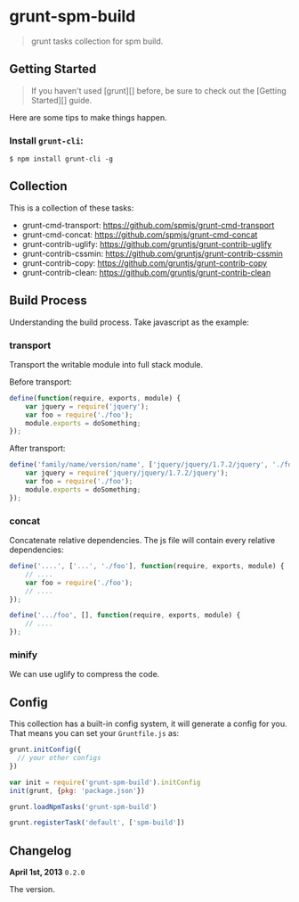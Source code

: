 # grunt-spm-build

> grunt tasks collection for spm build.


## Getting Started

> If you haven't used [grunt][] before, be sure to check out the [Getting Started][] guide.

Here are some tips to make things happen.

### Install `grunt-cli`:

```
$ npm install grunt-cli -g
```


## Collection

This is a collection of these tasks:

- grunt-cmd-transport: https://github.com/spmjs/grunt-cmd-transport
- grunt-cmd-concat: https://github.com/spmjs/grunt-cmd-concat
- grunt-contrib-uglify: https://github.com/gruntjs/grunt-contrib-uglify
- grunt-contrib-cssmin: https://github.com/gruntjs/grunt-contrib-cssmin
- grunt-contrib-copy: https://github.com/gruntjs/grunt-contrib-copy
- grunt-contrib-clean: https://github.com/gruntjs/grunt-contrib-clean


## Build Process

Understanding the build process. Take javascript as the example:

### transport

Transport the writable module into full stack module.

Before transport:

```js
define(function(require, exports, module) {
    var jquery = require('jquery');
    var foo = require('./foo');
    module.exports = doSomething;
});
```

After transport:

```js
define('family/name/version/name', ['jquery/jquery/1.7.2/jquery', './foo'], function(require, exports, module) {
    var jquery = require('jquery/jquery/1.7.2/jquery');
    var foo = require('./foo');
    module.exports = doSomething;
});
```

### concat

Concatenate relative dependencies. The js file will contain every relative dependencies:

```js
define('....', ['...', './foo'], function(require, exports, module) {
    // ....
    var foo = require('./foo');
    // ....
});

define('.../foo', [], function(require, exports, module) {
    // ....
});
```

### minify

We can use uglify to compress the code.


## Config

This collection has a built-in config system, it will generate a config for you. That means you can set your `Gruntfile.js` as:

```js
grunt.initConfig({
  // your other configs
})

var init = require('grunt-spm-build').initConfig
init(grunt, {pkg: 'package.json'})

grunt.loadNpmTasks('grunt-spm-build')

grunt.registerTask('default', ['spm-build'])
```

## Changelog

**April 1st, 2013** `0.2.0`

The version.
